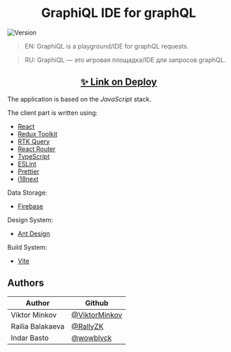 <h1 align="center">GraphiQL IDE for graphQL</h1>
<p>
  <img alt="Version" src="https://img.shields.io/badge/version-1.0.0-blue.svg?cacheSeconds=2592000" />
</p>

> EN: GraphiQL is a playground/IDE for graphQL requests.

> RU: GraphiQL — это игровая площадка/IDE для запросов graphQL.

<h2 align="center"><a href="https://graphiql-rs-app.netlify.app/">✨ Link on Deploy</a></h2>

The application is based on the *JavaScript* stack.

The client part is written using:
- [React](https://reactjs.org/)
- [Redux Toolkit](https://redux-toolkit.js.org/)
- [RTK Query](https://redux-toolkit.js.org/rtk-query/overview)
- [React Router](https://github.com/remix-run/react-router#readme)
- [TypeScript](https://www.typescriptlang.org/)
- [ESLint](https://eslint.org/)
- [Prettier](https://prettier.io/)
- [i18next](https://react.i18next.com/)

Data Storage:
- [Firebase](https://firebase.google.com/)

Design System:
- [Ant Design](https://ant.design/)

Build System:
- [Vite](https://vitejs.dev/)

## Authors

|Author|Github|
|----|----|
|Viktor Minkov|[@ViktorMinkov](https://github.com/ViktorMinkov)|
|Railia Balakaeva|[@RallyZK](https://github.com/RallyZK)|
|Indar Basto|[@wowblvck](https://github.com/wowblvck)|
